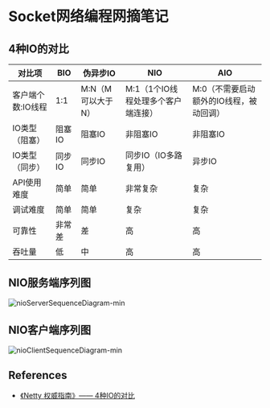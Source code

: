 # Socket网络编程网摘笔记

## 4种IO的对比

对比项 | BIO | 伪异步IO | NIO | AIO
---|---|---|---|---
客户端个数:IO线程 | 1:1 | M:N（M可以大于N） | M:1（1个IO线程处理多个客户端连接） | M:0（不需要启动额外的IO线程，被动回调）
IO类型（阻塞） | 阻塞IO | 阻塞IO | 非阻塞IO | 非阻塞IO
IO类型（同步） | 同步IO | 同步IO | 同步IO（IO多路复用） | 异步IO
API使用难度 | 简单 | 简单 | 非常复杂 | 复杂
调试难度 | 简单 | 简单 | 复杂 | 复杂
可靠性 | 非常差 | 差 | 高 | 高
吞吐量 | 低 | 中 | 高 | 高

## NIO服务端序列图
![nioServerSequenceDiagram-min](https://www.wailian.work/images/2019/01/31/nioServerSequenceDiagram-min.png)

## NIO客户端序列图
![nioClientSequenceDiagram-min](https://www.wailian.work/images/2019/01/31/nioClientSequenceDiagram-min.png)

## References
- [《Netty 权威指南》—— 4种IO的对比](http://ifeve.com/netty-2-5/)